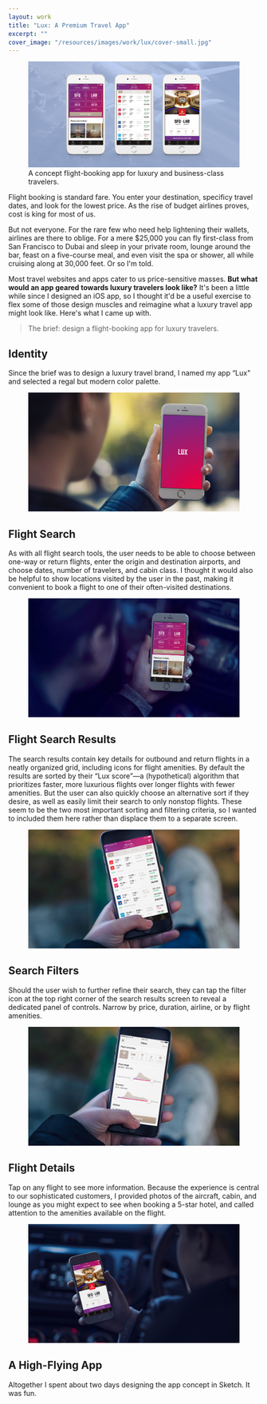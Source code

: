 ```yaml
---
layout: work
title: "Lux: A Premium Travel App"
excerpt: ""
cover_image: "/resources/images/work/lux/cover-small.jpg"
---
```


<figure class="large">
  <img src="/resources/images/work/lux/cover-wide.jpg" alt="Lux. Luxury travel, reimagined." />
  <figcaption>A concept flight-booking app for luxury and business-class travelers.</figcaption>
</figure>

Flight booking is standard fare. You enter your destination, specificy travel dates, and look for the lowest price. As the rise of budget airlines proves, cost is king for most of us.

But not everyone. For the rare few who need help lightening their wallets, airlines are there to oblige. For a mere $25,000 you can fly first-class from San Francisco to Dubai and sleep in your private room, lounge around the bar, feast on a five-course meal, and even visit the spa or shower, all while cruising along at 30,000 feet. Or so I'm told.

Most travel websites and apps cater to us price-sensitive masses. **But what would an app geared towards luxury travelers look like?** It's been a little while since I designed an iOS app, so I thought it'd be a useful exercise to flex some of those design muscles and reimagine what a luxury travel app might look like. Here's what I came up with.

> The brief: design a flight-booking app for luxury travelers.


## Identity

Since the brief was to design a luxury travel brand, I named my app “Lux" and selected a regal but modern color palette.

<figure class="large">
	<img src="/resources/images/work/lux/lux-1b-logo-screen.jpg" alt="Logo screen" />
</figure>


## Flight Search

As with all flight search tools, the user needs to be able to choose between one-way or return flights, enter the origin and destination airports, and choose dates, number of travelers, and cabin class. I thought it would also be helpful to show locations visited by the user in the past, making it convenient to book a flight to one of their often-visited destinations.

<figure class="large">
	<img src="/resources/images/work/lux/lux-2-flight-search.jpg" alt="Flight search" />
</figure>


## Flight Search Results

The search results contain key details for outbound and return flights in a neatly organized grid, including icons for flight amenities. By default the results are sorted by their “Lux score”—a (hypothetical) algorithm that prioritizes faster, more luxurious flights over longer flights with fewer amenities. But the user can also quickly choose an alternative sort if they desire, as well as easily limit their search to only nonstop flights. These seem to be the two most important sorting and filtering criteria, so I wanted to included them here rather than displace them to a separate screen.

<figure class="large">
	<img src="/resources/images/work/lux/lux-3-flight-results.jpg" alt="Flight results" />
</figure>


## Search Filters

Should the user wish to further refine their search, they can tap the filter icon at the top right corner of the search results screen to reveal a dedicated panel of controls. Narrow by price, duration, airline, or by flight amenities.

<figure class="large">
	<img src="/resources/images/work/lux/lux-4-filters.jpg" alt="Search filters" />
</figure>


## Flight Details

Tap on any flight to see more information. Because the experience is central to our sophisticated customers, I provided photos of the aircraft, cabin, and lounge as you might expect to see when booking a 5-star hotel, and called attention to the amenities available on the flight.

<figure class="large">
	<img src="/resources/images/work/lux/lux-5-flight-details.jpg" alt="Flight details" />
</figure>


## A High-Flying App

Altogether I spent about two days designing the app concept in Sketch. It was fun.